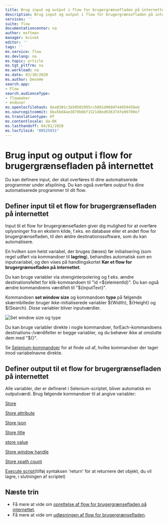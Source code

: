 ```yaml
---
title: Brug input og output i flow for brugergrænsefladen på internettet | Microsoft Docs
description: Brug input og output i flow for brugergrænsefladen på internettet
services: ''
suite: flow
documentationcenter: na
author: msftman
manager: kvivek
editor: ''
tags: ''
ms.service: flow
ms.devlang: na
ms.topic: article
ms.tgt_pltfrm: na
ms.workload: na
ms.date: 03/30/2020
ms.author: DeonHe
search.app:
- Flow
search.audienceType:
- flowmaker
- enduser
ms.openlocfilehash: 8ea8301c1b50502995cc5081d960df44859458eb
ms.sourcegitcommit: bba5bd4ae3879b6bf1521d8ed636374fe09709e7
ms.translationtype: HT
ms.contentlocale: da-DK
ms.lasthandoff: 04/01/2020
ms.locfileid: "80525031"
---
```

# <a name="use-inputs-and-outputs-in-web-ui-flows"></a>Brug input og output i flow for brugergrænsefladen på internettet

Du kan definere input, der skal overføres til dine automatiserede programmer under afspilning. Du kan også overføre *output* fra dine automatiserede programmer til dit flow.

## <a name="define-inputs-for-a-web-ui-flow"></a>Definer input til et flow for brugergrænsefladen på internettet

Input til et flow for brugergrænsefladen giver dig mulighed for at overføre oplysninger fra en ekstern kilde, f.eks. en database eller et andet flow for brugergrænsefladen, til den ældre destinationssoftware, som du kan automatisere.

En hvilken som helst variabel, der bruges (læses) før initialisering (som regel udført via kommandoer til **lagring**), behandles automatisk som en inputvariabel, og den vises på handlingskortet **Kør et flow for brugergrænsefladen på internettet**.

Du kan bruge variabler via strenginterpolering og f.eks. ændre destinationsfeltet for klik-kommandoen til "id =\${elementId}". Du kan også ændre kommandoens værdifelt til "\${inputText}".

Kommandoen **set window size** og kommandoen **type** på følgende skærmbilleder bruger ikke-initialiserede variabler \${Width}, \${Height} og \${Search}. Disse variabler bliver inputværdier.

![Set window size og type](../media/inputs-outputs-web/set-window-size.png "Set window size og type")

Du kan bruge variabler direkte i nogle kommandoer, forEach-kommandoens destinations-/værdifelter er begge variabler, og du behøver ikke at omslutte dem med "\${}".

Se [Selenium-kommandoer](https://www.seleniumhq.org/selenium-ide/docs/en/api/commands/) for at finde ud af, hvilke kommandoer der tager imod variabelnavne direkte.

## <a name="define-outputs-for-a-web-ui-flow"></a>Definer output til et flow for brugergrænsefladen på internettet

Alle variabler, der er defineret i Selenium-scriptet, bliver automatisk en outputværdi. Brug følgende kommandoer til at angive variabler:

[Store](https://www.seleniumhq.org/selenium-ide/docs/en/api/commands/#store)

[Store attribute](https://www.seleniumhq.org/selenium-ide/docs/en/api/commands/#store-attribute)

[Store json](https://www.seleniumhq.org/selenium-ide/docs/en/api/commands/#store-json)

[Store title](https://www.seleniumhq.org/selenium-ide/docs/en/api/commands/#store-title)

[store value](https://www.seleniumhq.org/selenium-ide/docs/en/api/commands/#store-value)

[Store window handle](https://www.seleniumhq.org/selenium-ide/docs/en/api/commands/#store-window-handle)

[Store xpath count](https://www.seleniumhq.org/selenium-ide/docs/en/api/commands/#store-xpath-count)

[Execute script](https://www.seleniumhq.org/selenium-ide/docs/en/api/commands/#execute-script)(tilføj syntaksen 'return' for at returnere det objekt, du vil lagre, i slutningen af scriptet)

## <a name="next-steps"></a>Næste trin

- Få mere at vide om [oprettelse af flow for brugergrænsefladen på internettet](create-web.md).
- Få mere at vide om [udløsningen af flow for brugergrænsefladen](run-ui-flow.md).

